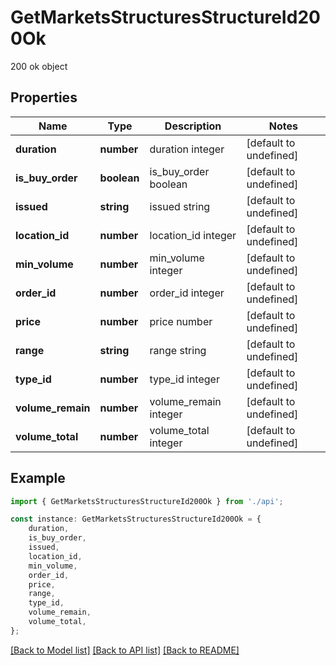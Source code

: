 # GetMarketsStructuresStructureId200Ok

200 ok object

## Properties

Name | Type | Description | Notes
------------ | ------------- | ------------- | -------------
**duration** | **number** | duration integer | [default to undefined]
**is_buy_order** | **boolean** | is_buy_order boolean | [default to undefined]
**issued** | **string** | issued string | [default to undefined]
**location_id** | **number** | location_id integer | [default to undefined]
**min_volume** | **number** | min_volume integer | [default to undefined]
**order_id** | **number** | order_id integer | [default to undefined]
**price** | **number** | price number | [default to undefined]
**range** | **string** | range string | [default to undefined]
**type_id** | **number** | type_id integer | [default to undefined]
**volume_remain** | **number** | volume_remain integer | [default to undefined]
**volume_total** | **number** | volume_total integer | [default to undefined]

## Example

```typescript
import { GetMarketsStructuresStructureId200Ok } from './api';

const instance: GetMarketsStructuresStructureId200Ok = {
    duration,
    is_buy_order,
    issued,
    location_id,
    min_volume,
    order_id,
    price,
    range,
    type_id,
    volume_remain,
    volume_total,
};
```

[[Back to Model list]](../README.md#documentation-for-models) [[Back to API list]](../README.md#documentation-for-api-endpoints) [[Back to README]](../README.md)
